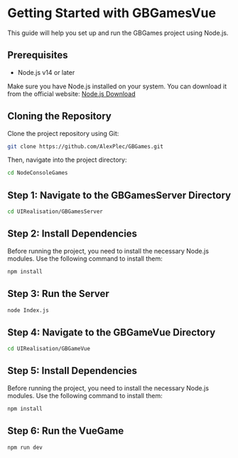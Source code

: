# Getting Started with GBGamesVue

This guide will help you set up and run the GBGames project using Node.js.

## Prerequisites

- Node.js v14 or later

Make sure you have Node.js installed on your system. You can download it from the official website: [Node.js Download](https://nodejs.org/en/download/)

## Cloning the Repository

Clone the project repository using Git:

```sh
git clone https://github.com/AlexPlec/GBGames.git
```

Then, navigate into the project directory:

```sh
cd NodeConsoleGames
```

## Step 1: Navigate to the GBGamesServer Directory

```sh
cd UIRealisation/GBGamesServer
```

## Step 2: Install Dependencies

Before running the project, you need to install the necessary Node.js modules. Use the following command to install them:

```sh
npm install
```

## Step 3: Run the Server

```sh
node Index.js
```

## Step 4: Navigate to the GBGameVue Directory

```sh
cd UIRealisation/GBGameVue
```

## Step 5: Install Dependencies

Before running the project, you need to install the necessary Node.js modules. Use the following command to install them:

```sh
npm install
```

## Step 6: Run the VueGame

```sh
npm run dev
```